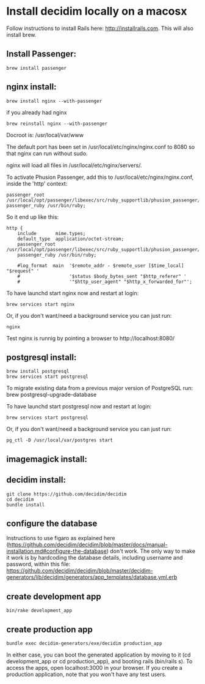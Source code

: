# Install decidim locally on a macosx

Follow instructions to install Rails here: http://installrails.com. This will also install brew.

## Install Passenger:
```
brew install passenger
```

## nginx install:
```
brew install nginx --with-passenger
```
if you already had nginx
```
brew reinstall nginx --with-passenger
```

Docroot is: /usr/local/var/www

The default port has been set in /usr/local/etc/nginx/nginx.conf to 8080 so that
nginx can run without sudo.

nginx will load all files in /usr/local/etc/nginx/servers/.

To activate Phusion Passenger, add this to /usr/local/etc/nginx/nginx.conf, inside the 'http' context:
```
passenger_root /usr/local/opt/passenger/libexec/src/ruby_supportlib/phusion_passenger/locations.ini;
passenger_ruby /usr/bin/ruby;
```
So it end up like this:
```
http {
    include       mime.types;
    default_type  application/octet-stream;
    passenger_root /usr/local/opt/passenger/libexec/src/ruby_supportlib/phusion_passenger/locations.ini;
    passenger_ruby /usr/bin/ruby;

    #log_format  main  '$remote_addr - $remote_user [$time_local] "$request" '
    #                  '$status $body_bytes_sent "$http_referer" '
    #                  '"$http_user_agent" "$http_x_forwarded_for"';
```

To have launchd start nginx now and restart at login:
  ```
brew services start nginx
```
Or, if you don't want/need a background service you can just run:
```
nginx
```

Test nginx is runnig by pointing a browser to http://localhost:8080/

## postgresql install:
```
brew install postgresql
brew services start postgresql
```

To migrate existing data from a previous major version of PostgreSQL run:
  brew postgresql-upgrade-database

To have launchd start postgresql now and restart at login:
```
brew services start postgresql
```

Or, if you don't want/need a background service you can just run:
```
pg_ctl -D /usr/local/var/postgres start
```


## imagemagick install:


## decidim install:
```
git clone https://github.com/decidim/decidim
cd decidim
bundle install
```

## configure the database
Instructions to use figaro as explained here (https://github.com/decidim/decidim/blob/master/docs/manual-installation.md#configure-the-database) don't work. The only way to make it work is by hardcoding the database details, including username and password, within this file: https://github.com/decidim/decidim/blob/master/decidim-generators/lib/decidim/generators/app_templates/database.yml.erb


## create development app
```
bin/rake development_app
```

## create production app
```
bundle exec decidim-generators/exe/decidim production_app
```

In either case, you can boot the generated application by moving to it (cd development_app or cd production_app), and booting rails (bin/rails s). To access the apps, open localhost:3000 in your browser. If you create a production application, note that you won't have any test users.

